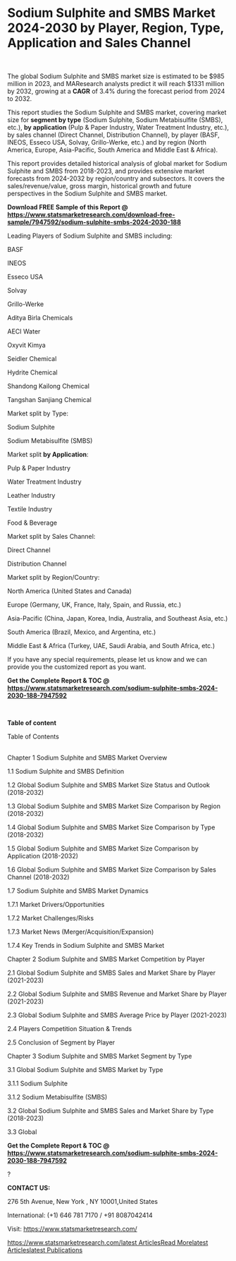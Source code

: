 <h1>Sodium Sulphite and SMBS Market 2024-2030 by Player, Region, Type, Application and Sales Channel</h1><br/><p>The global Sodium Sulphite and SMBS market size is estimated to be $985 million in 2023, and MAResearch analysts predict it will reach $1331 million by 2032, growing at a <strong>CAGR</strong> of 3.4% during the forecast period from 2024 to 2032.</p>
 
 
 
 <p>This report studies the Sodium Sulphite and SMBS market, covering market size for <strong>segment by type</strong> (Sodium Sulphite, Sodium Metabisulfite (SMBS), etc.), <strong>by application</strong> (Pulp & Paper Industry, Water Treatment Industry, etc.), by sales channel (Direct Channel, Distribution Channel), by player (BASF, INEOS, Esseco USA, Solvay, Grillo-Werke, etc.) and by region (North America, Europe, Asia-Pacific, South America and Middle East & Africa).</p>
 
 
 
 <p>This report provides detailed historical analysis of global market for Sodium Sulphite and SMBS from 2018-2023, and provides extensive market forecasts from 2024-2032 by region/country and subsectors. It covers the sales/revenue/value, gross margin, historical growth and future perspectives in the Sodium Sulphite and SMBS market.</p>
 
 
 
 <p><strong>Download FREE Sample of this Report @ <a href="https://www.statsmarketresearch.com/download-free-sample/7947592/sodium-sulphite-smbs-2024-2030-188">https://www.statsmarketresearch.com/download-free-sample/7947592/sodium-sulphite-smbs-2024-2030-188</a></strong></p>
 
 
 
 <p>Leading Players of Sodium Sulphite and SMBS including:</p>
 
 
 
 <p>BASF</p>
 
 
 
 <p>INEOS</p>
 
 
 
 <p>Esseco USA</p>
 
 
 
 <p>Solvay</p>
 
 
 
 <p>Grillo-Werke</p>
 
 
 
 <p>Aditya Birla Chemicals</p>
 
 
 
 <p>AECI Water</p>
 
 
 
 <p>Oxyvit Kimya</p>
 
 
 
 <p>Seidler Chemical</p>
 
 
 
 <p>Hydrite Chemical</p>
 
 
 
 <p>Shandong Kailong Chemical</p>
 
 
 
 <p>Tangshan Sanjiang Chemical</p>
 
 
 
 <p>Market split by Type:</p>
 
 
 
 <p>Sodium Sulphite</p>
 
 
 
 <p>Sodium Metabisulfite (SMBS)</p>
 
 
 
 <p>Market split <strong>by Application</strong>:</p>
 
 
 
 <p>Pulp & Paper Industry</p>
 
 
 
 <p>Water Treatment Industry</p>
 
 
 
 <p>Leather Industry</p>
 
 
 
 <p>Textile Industry</p>
 
 
 
 <p>Food & Beverage</p>
 
 
 
 <p>Market split by Sales Channel:</p>
 
 
 
 <p>Direct Channel</p>
 
 
 
 <p>Distribution Channel</p>
 
 
 
 <p>Market split by Region/Country:</p>
 
 
 
 <p>North America (United States and Canada)</p>
 
 
 
 <p>Europe (Germany, UK, France, Italy, Spain, and Russia, etc.)</p>
 
 
 
 <p>Asia-Pacific (China, Japan, Korea, India, Australia, and Southeast Asia, etc.)</p>
 
 
 
 <p>South America (Brazil, Mexico, and Argentina, etc.)</p>
 
 
 
 <p>Middle East & Africa (Turkey, UAE, Saudi Arabia, and South Africa, etc.)</p>
 
 
 
 <p>If you have any special requirements, please let us know and we can provide you the customized report as you want.</p>
 
 
 
 <div><b>Get the Complete Report & TOC @ <a href="https://www.statsmarketresearch.com/sodium-sulphite-smbs-2024-2030-188-7947592">https://www.statsmarketresearch.com/sodium-sulphite-smbs-2024-2030-188-7947592</a></b></div>
 
 
 
 <p><br />
 
 <b>Table of content</b></p>
 
 
 
 <p>Table of Contents<br />
 
 <br />
 
 Chapter 1 Sodium Sulphite and SMBS Market Overview<br />
 
 1.1 Sodium Sulphite and SMBS Definition<br />
 
 1.2 Global Sodium Sulphite and SMBS Market Size Status and Outlook (2018-2032)<br />
 
 1.3 Global Sodium Sulphite and SMBS Market Size Comparison by Region (2018-2032)<br />
 
 1.4 Global Sodium Sulphite and SMBS Market Size Comparison by Type (2018-2032)<br />
 
 1.5 Global Sodium Sulphite and SMBS Market Size Comparison by Application (2018-2032)<br />
 
 1.6 Global Sodium Sulphite and SMBS Market Size Comparison by Sales Channel (2018-2032)<br />
 
 1.7 Sodium Sulphite and SMBS Market Dynamics<br />
 
 1.7.1 Market Drivers/Opportunities<br />
 
 1.7.2 Market Challenges/Risks<br />
 
 1.7.3 Market News (Merger/Acquisition/Expansion)<br />
 
 1.7.4 Key Trends in Sodium Sulphite and SMBS Market<br />
 
 Chapter 2 Sodium Sulphite and SMBS Market Competition by Player<br />
 
 2.1 Global Sodium Sulphite and SMBS Sales and Market Share by Player (2021-2023)<br />
 
 2.2 Global Sodium Sulphite and SMBS Revenue and Market Share by Player (2021-2023)<br />
 
 2.3 Global Sodium Sulphite and SMBS Average Price by Player (2021-2023)<br />
 
 2.4 Players Competition Situation & Trends<br />
 
 2.5 Conclusion of Segment by Player<br />
 
 Chapter 3 Sodium Sulphite and SMBS Market Segment by Type<br />
 
 3.1 Global Sodium Sulphite and SMBS Market by Type<br />
 
 3.1.1 Sodium Sulphite<br />
 
 3.1.2 Sodium Metabisulfite (SMBS)<br />
 
 3.2 Global Sodium Sulphite and SMBS Sales and Market Share by Type (2018-2023)<br />
 
 3.3 Global</p>
 
 
 
 <div><b>Get the Complete Report & TOC @ <a href="https://www.statsmarketresearch.com/sodium-sulphite-smbs-2024-2030-188-7947592">https://www.statsmarketresearch.com/sodium-sulphite-smbs-2024-2030-188-7947592</a></b></div>
 
 
 
 <p>? </p>
 
 
 
 <p><b>CONTACT US:</b><br />
 
 276 5th Avenue, New York , NY 10001,United States<br />
 
 International: (+1) 646 781 7170 / +91 8087042414<br />
 
 Visit: <a href="https://www.statsmarketresearch.com/">https://www.statsmarketresearch.com/</a><br />
 
 <a href="https://gyeongbokgung.com">https://www.statsmarketresearch.com/</a><a href="https://hallyeomaritime.com">latest Articles</a><a href="https://jingwansa.com">Read More</a><a href="https://nguoiviet.jp/">latest Articles</a><a href="https://www.intelmarketresearch.com/">latest Publications</a></p>